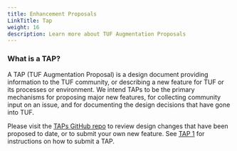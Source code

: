 ```yaml
---
title: Enhancement Proposals
LinkTitle: Tap 
weight: 16
description: Learn more about TUF Augmentation Proposals
---
```


### What is a TAP?

A TAP (TUF Augmentation Proposal) is a design document providing information to
the TUF community, or describing a new feature for TUF or its processes or
environment.  We intend TAPs to be the primary mechanisms for proposing major
new features, for collecting community input on an issue, and for documenting
the design decisions that have gone into TUF.

Please visit the [TAPs GitHub repo](https://github.com/theupdateframework/taps)
to review design changes that have been proposed to date, or to submit your own
new feature.  See [TAP
1](https://github.com/theupdateframework/taps/blob/master/tap1.md) for
instructions on how to submit a TAP.



